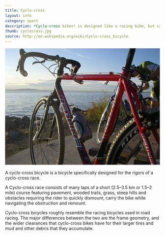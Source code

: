 ```yaml
---
title: Cyclo-cross
layout: info
category: sport
description: *Cyclo-cross bikes* is designed like a racing bike, but can traverse rougher terrain.
thumb: cyclocross.jpg
source: http://en.wikipedia.org/wiki/Cyclo-cross_bicycle
---
```


![Bike photo](img/bikes/cyclocross.jpg)

A cyclo-cross bicycle is a bicycle specifically designed for the rigors of a cyclo-cross race. 

A Cyclo-cross race consists of many laps of a short (2.5–3.5  km or 1.5–2  mile) course featuring pavement, wooded trails, grass, steep hills and obstacles requiring the rider to quickly dismount, carry the bike while navigating the obstruction and remount.

Cyclo-cross bicycles roughly resemble the racing bicycles used in road racing. The major differences between the two are the frame geometry, and the wider clearances that cyclo-cross bikes have for their larger tires and mud and other debris that they accumulate.